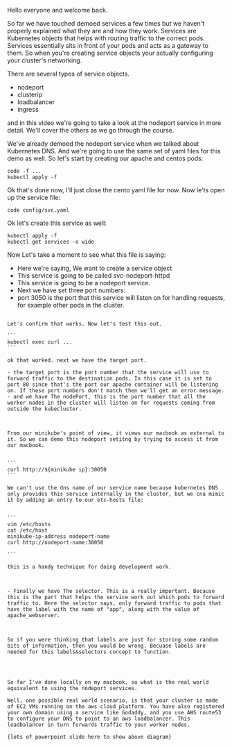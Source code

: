 Hello everyone and welcome back. 

So far we have touched demoed services a few times but we haven't properly explained what they are and how they work. Services are Kubernetes objects that helps with routing traffic to the correct pods. Services essentially sits in front of your pods and acts as a gateway to them. So when you're creating service objects your actually configuring your cluster's networking. 


There are several types of service objects. 

- nodeport
- clusterip 
- loadbalancer
- ingress

and in this video we're going to take a look at the nodeport service in more detail. We'll cover the others as we go through the course. 

We've already demoed the nodeport service when we talked about Kubernetes DNS. And we're going to use the same set of yaml files for this demo as well. So let's start by creating our apache and centos pods:

```
code -f ...
kubectl apply -f 
```

Ok that's done now, I'll just close the cento yaml file for now. Now le'ts open up the service file:

```
code config/svc.yaml
```

Ok let's create this service as well:

```
kubectl apply -f 
kubectl get services -o wide
```

Now Let's take a moment  to see what this file is saying:

- Here we're saying, We want to create a service object 
- This service is going to be called svc-nodeport-httpd
- This service is going to be a nodeport service.
- Next we have set three port numbers:
-  port 3050 is the port that this service will listen on for handling requests, for example other pods in the cluster.
````

Let's confirm that works. Now let's test this out.

```
kubectl exec curl ...
```

ok that worked. next we have the target port. 

- the target port is the port number that the service will use to forward traffic to the destination pods. In this case it is set to port 80 since that's the port our apache container will be listening on. If these port numbers don't match then we'll get an error message. 
- and we have The nodePort, this is the port number that all the worker nodes in the cluster will listen on for requests coming from outside the kubecluster. 



From our minikube's point of view, it views our macbook as external to it. So we can demo this nodeport setitng by trying to access it from our macbook.


```
curl http://${minikube ip}:30050
```

We can't use the dns name of our service name because kubernetes DNS only provides this service internally in the cluster, but we cna mimic it by adding an entry to our etc-hosts file:


```
vim /etc/hosts
cat /etc/host
minikube-ip-address nodeport-name  
curl http://nodeport-name:30050

```

this is a handy technique for doing development work. 



- Finally we have The selector. This is a really important. Because this is the part that helps the service work out which pods to forward traffic to. Here the selector says, only forward traffic to pods that have the label with the name of "app", along with the value of apache_webserver.


 
So if you were thinking that labels are just for storing some random bits of information, then you would be wrong. Becuase labels are needed for this labels&selectors concept to function.




So far I've done locally on my macbook, so what is the real world equivalent to using the nodeport services.  

Well, one possible real world scenario, is that your cluster is made of EC2 VMs running on the aws cloud platform. You have also registered your own domain using a service like Godaddy, and you use AWS route53 to configure your DNS to point to an aws loadbalancer. This loadbalancer in turn forwards traffic to your worker nodes. 

{lots of powerpoint slide here to show above diagram}


